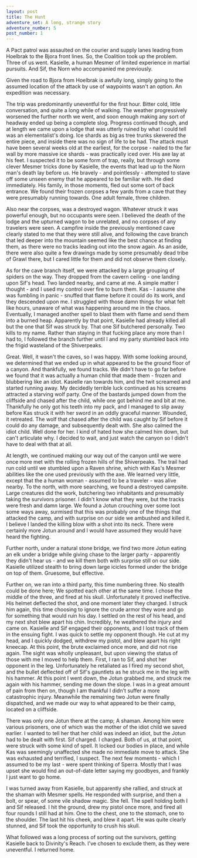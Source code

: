 ```yaml
---
layout: post
title: The Hunt
adventure_set: A long, strange story
adventure_number: 5
post_number: 1
---
```


A Pact patrol was assaulted on the courier and supply lanes leading from Hoelbrak to the Bjora front lines. So, the Coalition took up the problem. Three of us went. Kasielle, a human Mesmer of limited experience in martial pursuits. And Sif, the Norn who accompanied me previously.
 
Given the road to Bjora from Hoelbrak is awfully long, simply going to the assumed location of the attack by use of waypoints wasn't an option. An expedition was necessary.
 
The trip was predominantly uneventful for the first hour. Bitter cold, little conversation, and quite a long while of walking. The weather progressively worsened the further north we went, and soon enough making any sort of headway ended up being a complete slog. Progress continued though, and at length we came upon a lodge that was utterly ruined by what I could tell was an elementalist's doing. Ice shards as big as tree trunks skewered the entire piece, and inside there was no sign of life to be had. The attack must have been several weeks old at the earliest, for the corpse - nailed to the far wall by more massive ice shards - was practically iced over. His axe lay at his feet. I suspected it to be some form of trap, really, but through some clever Mesmer tricks done by Kasielle, the events that lead up to the Norn man's death lay before us. He bravely - and pointlessly - attempted to stave off some unseen enemy that he appeared to be familiar with. He died immediately. His family, in those moments, fled out some sort of back entrance. We found their frozen corpses a few yards from a cave that they were presumably running towards. One adult female, three children.
 
Also near the corpses, was a destroyed wagon. Whatever struck it was powerful enough, but no occupants were seen. I believed the death of the lodge and the upturned wagon to be unrelated, and no corpses of any travelers were seen. A campfire inside the previously mentioned cave clearly stated to me that they were still alive, and following the cave branch that led deeper into the mountain seemed like the best chance at finding them, as there were no tracks leading out into the snow again. As an aside, there were also quite a few drawings made by some presumably dead tribe of Grawl there, but I cared little for them and did not observe them closely.
 
As for the cave branch itself, we were attacked by a large grouping of spiders on the way. They dropped from the cavern ceiling - one landing upon Sif's head. Two landed nearby, and came at me. A simple matter I thought - and I used my control over fire to burn them. Kas - I assume she was fumbling in panic - snuffed that flame before it could do its work, and they descended upon me. I struggled with those damn things for what felt like hours, unaware of what was happening around me in the chaos. Eventually, I managed another spell to blast them with flame and send them into a burned heap. Apparently by that point, Kasielle had already killed all but the one that Sif was struck by. That one Sif butchered personally. Two kills to my name. Rather than staying in that fucking place any more than I had to, I followed the branch further until I and my party stumbled back into the frigid wasteland of the Shiverpeaks.
 
Great. Well, it wasn't the caves, so I was happy. With some looking around, we determined that we ended up in what appeared to be the ground floor of a canyon. And thankfully, we found tracks. We didn't have to go far before we found that it was actually a human child that made them - frozen and blubbering like an idiot. Kasielle ran towards him, and the twit screamed and started running away. My decidedly terrible luck continued as his screams attracted a starving wolf party. One of the bastards jumped down from the cliffside and chased after the child, while one got behind me and bit at me. Thankfully he only got his teeth into my pack, and I managed to slip away before Kas struck it with her sword in an oddly graceful manner. Wounded, it retreated. The wolf that chased after the child was caught by Sif before it could do any damage, and subsequently dealt with. She also calmed the idiot child. Well done for her. I kind of hated how she calmed him down, but can't articulate why. I decided to wait, and just watch the canyon so I didn't have to deal with that at all.
 
At length, we continued making our way out of the canyon until we were once more met with the rolling frozen hills of the Shiverpeaks. The trail had run cold until we stumbled upon a Raven shrine, which with Kas's Mesmer abilities like the one used previously with the axe. We learned very little, except that the a human woman - assumed to be a traveler - was alive nearby. To the north, with more searching, we found a destroyed campsite. Large creatures did the work, butchering two inhabitants and presumably taking the survivors prisoner. I didn't know what they were, but the tracks were fresh and damn large. We found a Jotun crouching over some loot some ways away, surmised that this was probably one of the things that attacked the camp, and with surprise on our side we ambushed and killed it. I believe I landed the killing blow with a shot into its neck. There were certainly more Jotun around and I would have assumed they would have heard the fighting.
 
Further north, under a natural stone bridge, we find two more Jotun eating an elk under a bridge while giving chase to the larger party - apparently they didn't hear us - and we kill them both with surprise still on our side. Kasielle utilized stealth to bring down large icicles formed under the bridge on top of them. Gruesome, but effective.
 
Further on, we ran into a third party, this time numbering three. No stealth could be done here; We spotted each other at the same time. I chose the middle of the three, and fired at his skull. Unfortunately it proved ineffective. His helmet deflected the shot, and one moment later they charged. I struck him again, this time choosing to ignore the crude armor they wore and go for something that would ruin his day. I settled on the rest of his head, and my next shot blew apart his chin. Incredibly, he weathered the injury and came on. Kasielle and Sif engaged their opponents, and I lost track of them in the ensuing fight. I was quick to settle my opponent though. He cut at my head, and I quickly dodged, withdrew my pistol, and blew apart his right kneecap. At this point, the brute exclaimed once more, and did not rise again. The sight was wholly unpleasant, but upon viewing the status of those with me I moved to help them. First, I ran to Sif, and shot her opponent in the leg. Unfortunately he retaliated as I fired my second shot, and the bullet deflected off of Sif's gauntlets as he struck me in the leg with his hammer. At this point I went down, the Jotun grabbed me, and struck me again with his hammer, sending me down the slope. I was in a great amount of pain from then on, though I am thankful I didn't suffer a more catastrophic injury. Meanwhile the remaining two Jotun were finally dispatched, and we made our way to what appeared to be their camp, located on a cliffside.
 
There was only one Jotun there at the camp; A shaman. Among him were various prisoners, one of which was the mother of the idiot child we saved earlier. I wanted to tell her that her child was indeed an idiot, but the Jotun had to be dealt with first. Sif charged. I charged. Both of us, at that point, were struck with some kind of spell. It locked our bodies in place, and while Kas was seemingly unaffected she made no immediate move to attack. She was exhausted and terrified, I suspect. The next few moments - which I assumed to be my last - were spent thinking of Sperra. Mostly that I was upset she would find an out-of-date letter saying my goodbyes, and frankly I just want to go home.
 
I was turned away from Kasielle, but apparently she rallied, and struck at the shaman with Mesmer spells. He responded with surprise, and then a bolt, or spear, of some vile shadow magic. She fell. The spell holding both I and Sif released. I hit the ground, drew my pistol once more, and fired all four rounds I still had at him. One to the chest, one to the stomach, one to the shoulder. The last hit his cheek, and blew it apart. He was quite clearly stunned, and Sif took the opportunity to crush his skull.
 
What followed was a long process of sorting out the survivors, getting Kasielle back to Divinity's Reach. I've chosen to exclude them, as they were uneventful. I returned home.
